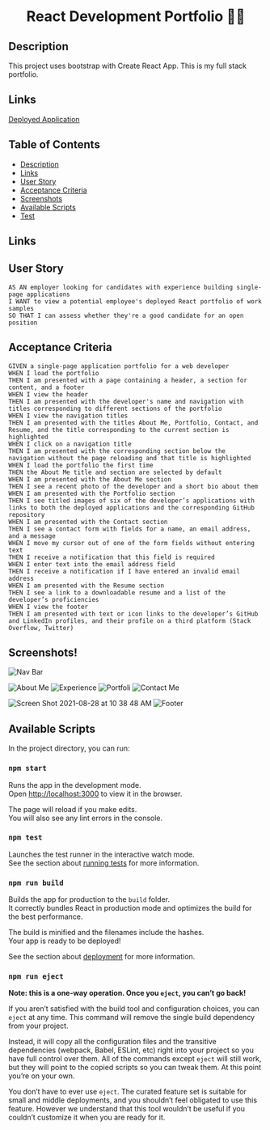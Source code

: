 <h1 align="center"> React Development Portfolio 🙋‍♀️ </h1>
 
## Description
This project uses bootstrap with Create React App. This is my full stack portfolio.

## Links

[Deployed Application](https://oljasportfolio.herokuapp.com/)


## Table of Contents
- [Description](#Description)
- [Links](#Links) 
- [User Story](#Userstory) 
- [Acceptance Criteria](Acceptancecriteria)
- [Screenshots](#Screenshots)
- [Available Scripts](AvailableScripts)
- [Test](#Test)

## Links



## User Story
```
AS AN employer looking for candidates with experience building single-page applications
I WANT to view a potential employee's deployed React portfolio of work samples
SO THAT I can assess whether they're a good candidate for an open position
```

## Acceptance Criteria 
```
GIVEN a single-page application portfolio for a web developer
WHEN I load the portfolio
THEN I am presented with a page containing a header, a section for content, and a footer
WHEN I view the header
THEN I am presented with the developer's name and navigation with titles corresponding to different sections of the portfolio
WHEN I view the navigation titles
THEN I am presented with the titles About Me, Portfolio, Contact, and Resume, and the title corresponding to the current section is highlighted
WHEN I click on a navigation title
THEN I am presented with the corresponding section below the navigation without the page reloading and that title is highlighted
WHEN I load the portfolio the first time
THEN the About Me title and section are selected by default
WHEN I am presented with the About Me section
THEN I see a recent photo of the developer and a short bio about them
WHEN I am presented with the Portfolio section
THEN I see titled images of six of the developer’s applications with links to both the deployed applications and the corresponding GitHub repository
WHEN I am presented with the Contact section
THEN I see a contact form with fields for a name, an email address, and a message
WHEN I move my cursor out of one of the form fields without entering text
THEN I receive a notification that this field is required
WHEN I enter text into the email address field
THEN I receive a notification if I have entered an invalid email address
WHEN I am presented with the Resume section
THEN I see a link to a downloadable resume and a list of the developer’s proficiencies
WHEN I view the footer
THEN I am presented with text or icon links to the developer’s GitHub and LinkedIn profiles, and their profile on a third platform (Stack Overflow, Twitter)
```


## Screenshots!
![Nav Bar](https://user-images.githubusercontent.com/79331882/131221789-53cce720-2ca3-49c6-a6f2-f0074f7139d9.png)

![About Me](https://user-images.githubusercontent.com/79331882/131221639-5fd55bf7-6fac-4b30-862f-3ad0632a0871.png)
![Experience](https://user-images.githubusercontent.com/79331882/131221673-c81b45fa-3cd6-4d6d-8309-da48c00bb2f3.png)
![Portfoli](https://user-images.githubusercontent.com/79331882/131221691-88b890b5-1ee9-443b-8b41-5a8532eaf2d1.png)
![Contact Me](https://user-images.githubusercontent.com/79331882/131221764-ba062935-09ba-4f87-a4d8-0ca771602c39.png)

![Screen Shot 2021-08-28 at 10 38 48 AM](https://user-images.githubusercontent.com/79331882/131221736-50fedf64-13d1-40f4-9a61-7d06ec0afc95.png)
![Footer](https://user-images.githubusercontent.com/79331882/131221740-aeeb73a9-d84b-47f2-be4a-47c2e53313e6.png)



## Available Scripts

In the project directory, you can run:

### `npm start`

Runs the app in the development mode.\
Open [http://localhost:3000](http://localhost:3000) to view it in the browser.

The page will reload if you make edits.\
You will also see any lint errors in the console.

### `npm test`

Launches the test runner in the interactive watch mode.\
See the section about [running tests](https://facebook.github.io/create-react-app/docs/running-tests) for more information.

### `npm run build`

Builds the app for production to the `build` folder.\
It correctly bundles React in production mode and optimizes the build for the best performance.

The build is minified and the filenames include the hashes.\
Your app is ready to be deployed!

See the section about [deployment](https://facebook.github.io/create-react-app/docs/deployment) for more information.

### `npm run eject`

**Note: this is a one-way operation. Once you `eject`, you can’t go back!**

If you aren’t satisfied with the build tool and configuration choices, you can `eject` at any time. This command will remove the single build dependency from your project.

Instead, it will copy all the configuration files and the transitive dependencies (webpack, Babel, ESLint, etc) right into your project so you have full control over them. All of the commands except `eject` will still work, but they will point to the copied scripts so you can tweak them. At this point you’re on your own.

You don’t have to ever use `eject`. The curated feature set is suitable for small and middle deployments, and you shouldn’t feel obligated to use this feature. However we understand that this tool wouldn’t be useful if you couldn’t customize it when you are ready for it.

